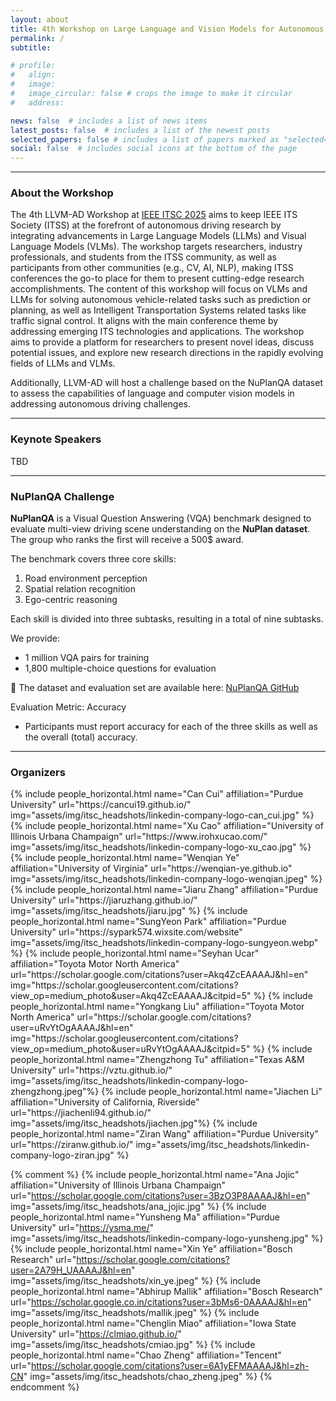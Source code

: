 ```yaml
---
layout: about
title: 4th Workshop on Large Language and Vision Models for Autonomous Driving (LLVM-AD)
permalink: /
subtitle:

# profile:
#   align: 
#   image: 
#   image_circular: false # crops the image to make it circular
#   address: 

news: false  # includes a list of news items
latest_posts: false  # includes a list of the newest posts
selected_papers: false # includes a list of papers marked as "selected={true}"
social: false  # includes social icons at the bottom of the page
---
```


----------
### About the Workshop

<!-- 
The 4rd Workshop on Large Language and Vision Models for Autonomous Driving (LLVM-AD) at  aims to bring together professionals from academia and industry to explore the applications of large language and vision models in autonomous driving. -->

The 4th LLVM-AD Workshop at [IEEE ITSC 2025](https://ieee-itsc.org/2025/) aims to keep IEEE ITS Society (ITSS) at the forefront of autonomous driving research by integrating advancements in Large Language Models (LLMs) and Visual Language Models (VLMs). The workshop targets researchers, industry professionals, and students from the ITSS community, as well as participants from other communities (e.g., CV, AI, NLP), making ITSS conferences the go-to place for them to present cutting-edge research accomplishments. The content of this workshop will focus on VLMs and LLMs for solving autonomous vehicle-related tasks such as prediction or planning, as well as Intelligent Transportation Systems related tasks like traffic signal control. It aligns with the main conference theme by addressing emerging ITS technologies and applications. The workshop aims to provide a platform for researchers to present novel ideas, discuss potential issues, and explore new research directions in the rapidly evolving fields of LLMs and VLMs.

Additionally, LLVM-AD will host a challenge based on the NuPlanQA dataset to assess the capabilities of language and computer vision models in addressing autonomous driving challenges.

<!-- Following previous workshops, the 4th LLVM-AD workshop launches an open dataset challenge for real-world traffic understanding.  -->

<!-- LLVM-AD accepts regular papers (6-8 pages).  -->


----------

### Keynote Speakers
TBD

----------

### NuPlanQA Challenge
 
**NuPlanQA** is a Visual Question Answering (VQA) benchmark designed to evaluate multi-view driving scene understanding on the **NuPlan dataset**. The group who ranks the first will receive a 500$ award.
 
The benchmark covers three core skills:
1. Road environment perception  
2. Spatial relation recognition  
3. Ego-centric reasoning  
 
Each skill is divided into three subtasks, resulting in a total of nine subtasks.  
 
We provide:
- 1 million VQA pairs for training  
- 1,800 multiple-choice questions for evaluation  
 
📂 The dataset and evaluation set are available here: [NuPlanQA GitHub](https://github.com/sungyeonparkk/NuPlanQA)  

Evaluation Metric: Accuracy  
- Participants must report accuracy for each of the three skills as well as the overall (total) accuracy.

---

### Organizers

<div class="row row-cols-2 projects pt-3 pb-3">
  {% include people_horizontal.html name="Can Cui" affiliation="Purdue University" url="https://cancui19.github.io/" img="assets/img/itsc_headshots/linkedin-company-logo-can_cui.jpg" %}
  {% include people_horizontal.html name="Xu Cao" affiliation="University of Illinois Urbana Champaign" url="https://www.irohxucao.com/" img="assets/img/itsc_headshots/linkedin-company-logo-xu_cao.jpg" %}
  {% include people_horizontal.html name="Wenqian Ye" affiliation="University of Virginia" url="https://wenqian-ye.github.io" img="assets/img/itsc_headshots/linkedin-company-logo-wenqian.jpeg" %}
  {% include people_horizontal.html name="Jiaru Zhang" affiliation="Purdue University" url="https://jiaruzhang.github.io/" img="assets/img/itsc_headshots/jiaru.jpg" %}
  {% include people_horizontal.html name="SungYeon Park" affiliation="Purdue University" url="https://sypark574.wixsite.com/website" img="assets/img/itsc_headshots/linkedin-company-logo-sungyeon.webp" %}
  {% include people_horizontal.html name="Seyhan Ucar" affiliation="Toyota Motor North America" url="https://scholar.google.com/citations?user=Akq4ZcEAAAAJ&hl=en" img="https://scholar.googleusercontent.com/citations?view_op=medium_photo&user=Akq4ZcEAAAAJ&citpid=5" %}
  {% include people_horizontal.html name="Yongkang Liu" affiliation="Toyota Motor North America" url="https://scholar.google.com/citations?user=uRvYtOgAAAAJ&hl=en" img="https://scholar.googleusercontent.com/citations?view_op=medium_photo&user=uRvYtOgAAAAJ&citpid=5" %}
  {% include people_horizontal.html name="Zhengzhong Tu" affiliation="Texas A&M University" url="https://vztu.github.io/" img="assets/img/itsc_headshots/linkedin-company-logo-zhengzhong.jpeg"%}
  {% include people_horizontal.html name="Jiachen Li" affiliation="University of California, Riverside" url="https://jiachenli94.github.io/" img="assets/img/itsc_headshots/jiachen.jpg"%}
  {% include people_horizontal.html name="Ziran Wang" affiliation="Purdue University" url="https://ziranw.github.io/" img="assets/img/itsc_headshots/linkedin-company-logo-ziran.jpg" %}
</div>


{% comment %}
  {% include people_horizontal.html name="Ana Jojic" affiliation="University of Illinois Urbana Champaign" url="https://scholar.google.com/citations?user=3BzO3P8AAAAJ&hl=en" img="assets/img/itsc_headshots/ana_jojic.jpg" %}
  {% include people_horizontal.html name="Yunsheng Ma" affiliation="Purdue University" url="https://ysma.me/" img="assets/img/itsc_headshots/linkedin-company-logo-yunsheng.jpg" %}
  {% include people_horizontal.html name="Xin Ye" affiliation="Bosch Research" url="https://scholar.google.com/citations?user=2A79H_UAAAAJ&hl=en" img="assets/img/itsc_headshots/xin_ye.jpeg" %}
  {% include people_horizontal.html name="Abhirup Mallik" affiliation="Bosch Research" url="https://scholar.google.co.in/citations?user=3bMs6-0AAAAJ&hl=en" img="assets/img/itsc_headshots/mallik.jpeg" %}
  {% include people_horizontal.html name="Chenglin Miao" affiliation="Iowa State University" url="https://clmiao.github.io/" img="assets/img/itsc_headshots/cmiao.jpg" %}
  {% include people_horizontal.html name="Chao Zheng" affiliation="Tencent" url="https://scholar.google.com/citations?user=6A1yEFMAAAAJ&hl=zh-CN" img="assets/img/itsc_headshots/chao_zheng.jpeg" %}
{% endcomment %}